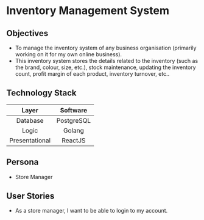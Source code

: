 # Inventory Management System

## Objectives

- To manage the inventory system of any business organisation (primarily working on it for my own online business).
- This inventory system stores the details related to the inventory (such as the brand, colour, size, etc.), stock maintenance, updating the inventory count, profit margin of each product, inventory turnover, etc..

## Technology Stack

|     Layer      |  Software  |
| :------------: | :--------: |
|    Database    | PostgreSQL |
|     Logic      |   Golang   |
| Presentational |  ReactJS   |

## Persona

- Store Manager

## User Stories

- As a store manager, I want to be able to login to my account.
